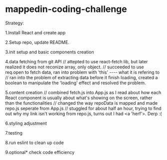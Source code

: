 # mappedin-coding-challenge

Strategy:

1.Install React and create app

2.Setup repo, update README.

3.init setup and basic components creation

4.data fetching from git API
    // attepted to use react-fetch lib, but later realized it does not reconize array, only object. 
    // succeeded to use req.open to fetch data, ran into problem with 'this' ---- what it is refering to
    // ran into the problem of extracting data before it finish loading, created a boolean to manipulate the 'loading' effect and resolved the problem.

5.content creation
    // combined fetch.js into App.js as I read about how each React component is usually about what's showing on the screen, rather than the functionalities
    // changed the way repoData is mapped and made repo.js seperate from App.js 
    // stuggled for about half an hour, trying to find out why my link isn't working from repo.js, turns out I had <a 'herf'>. Derp :( 

6.styling adjustment 

7.testing

8.run eslint to clean up code

9.optional* check code efficiency
